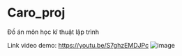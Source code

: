 # Caro_proj
Đồ án môn học kĩ thuật lập trình

Link video demo: https://youtu.be/S7ghzEMDJPc
![image](https://user-images.githubusercontent.com/74400172/168883169-eca67bcd-f0a5-4653-96a9-95679064b6c7.png)
